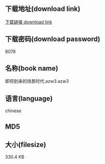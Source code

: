 ## 下载地址(download link)
[下载链接 download link](https://voluble-croquembouche-d321dc.netlify.app/?s=%E5%8D%B3%E5%B0%86%E5%88%B0%E6%9D%A5%E7%9A%84%E5%9C%BA%E6%99%AF%E6%97%B6%E4%BB%A3.azw3)

## 下载密码(download password)
8078

## 名称(book name)
即将到来的场景时代.azw3.azw3

## 语言(language)
chinese

## MD5


## 大小(filesize)
330.4 KB
